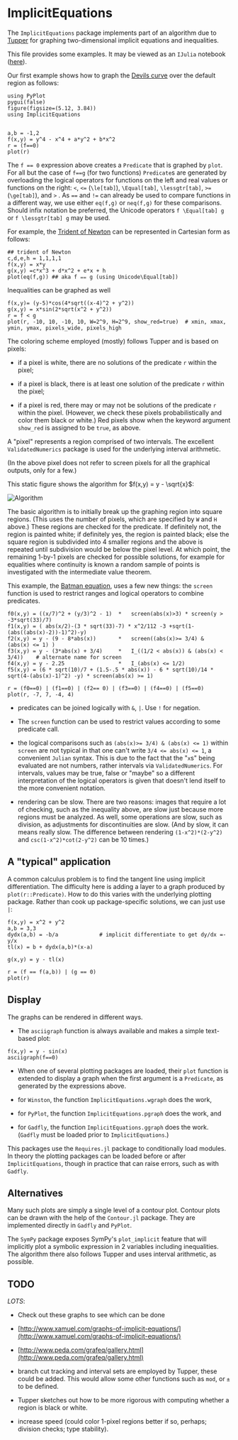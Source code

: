 # ImplicitEquations

The `ImplicitEquations` package implements part of an algorithm due to 
[Tupper](http://www.dgp.toronto.edu/people/mooncake/papers/SIGGRAPH2001_Tupper.pdf)
for graphing two-dimensional implicit equations and
inequalities.

This file provides some examples. It may be viewed as an `IJulia` notebook ([here](http://nbviewer.ipython.org/github/jverzani/ImplicitEquations.jl/blob/master/examples/examples.ipynb)).


Our first example shows how to graph the
[Devils curve](http://www-groups.dcs.st-and.ac.uk/~history/Curves/Devils.html)
over the default region as follows:

```
using PyPlot
pygui(false)
figure(figsize=(5.12, 3.84))
using ImplicitEquations


a,b = -1,2
f(x,y) = y^4 - x^4 + a*y^2 + b*x^2
r = (f==0)
plot(r)
```



The `f == 0` expression above creates a `Predicate` that is graphed by
`plot`. For all but the case of `f==g` (for two functions)
`Predicate`s are generated by overloading the logical operators for
functions on the left and real values or functions on the right: `<`,
`<=` (`\le[tab]`), `\Equal[tab]`, `\lessgtr[tab]`, `>=` (`\ge[tab]`),
and `>` . As `==` and `!=` can already be used to compare functions in
a different way, we use either `eq(f,g)` or `neq(f,g)` for these
comparisons. Should infix notation be preferred, the Unicode operators
`f \Equal[tab] g` or `f \lessgtr[tab] g` may be used.

For example, the
[Trident of Newton](http://www-history.mcs.st-and.ac.uk/Curves/Trident.html)
can be represented in Cartesian form as follows:

```
## trident of Newton
c,d,e,h = 1,1,1,1
f(x,y) = x*y
g(x,y) =c*x^3 + d*x^2 + e*x + h
plot(eq(f,g)) ## aka f ⩵ g (using Unicode\Equal[tab])
```


Inequalities can be graphed as well

```
f(x,y)= (y-5)*cos(4*sqrt((x-4)^2 + y^2))
g(x,y) = x*sin(2*sqrt(x^2 + y^2))
r = f < g
plot(r, -10, 10, -10, 10, W=2^9, H=2^9, show_red=true)  # xmin, xmax, ymin, ymax, pixels_wide, pixels_high
```



The coloring scheme employed (mostly) follows Tupper and is based on pixels:

- if a pixel is white, there are no solutions of the predicate `r` within the
pixel;

- if a pixel is black, there is at least one solution of the predicate `r`
within the pixel;

- if a pixel is red, there may or may not be solutions of the predicate `r` within the pixel. (However, we check these pixels probabilistically and color them black or white.) Red pixels show when the keyword argument `show_red` is assigned to be `true`, as above.

A "pixel" represents a region comprised of two intervals. The excellent `ValidatedNumerics` package is used for the underlying interval arithmetic.

(In the above pixel does not refer to screen pixels for all the graphical outputs, only for a few.)


This static figure shows the algorithm for $f(x,y) = y - \sqrt{x}$:

![Algorithm](http://i.imgur.com/8Mtmb7v.png)

The basic algorithm is to initially break up the graphing region into
square regions. (This uses the number of pixels, which are specified
by `W` and `H` above.)  These regions are checked for the
predicate. If definitely not, the region is painted white; if
definitely yes, the region is painted black; else the square region is
subdivided into 4 smaller regions and the above is repeated until
subdivision would be below the pixel level. At which point, the
remaining 1-by-1 pixels are checked for possible solutions, for
example for equalities where continuity is known a random sample of
points is investigated with the intermediate value theorem.


This example, the
[Batman equation](http://yangkidudel.wordpress.com/2011/08/02/love-and-mathematics/),
uses a few new things: the `screen` function is used to restrict
ranges and logical operators to combine predicates.

```
f0(x,y) = ((x/7)^2 + (y/3)^2 - 1)  *   screen(abs(x)>3) * screen(y > -3*sqrt(33)/7) 
f1(x,y) = ( abs(x/2)-(3 * sqrt(33)-7) * x^2/112 -3 +sqrt(1-(abs((abs(x)-2))-1)^2)-y)
f2(x,y) = y - (9 - 8*abs(x))       *   screen((abs(x)>= 3/4) &  (abs(x) <= 1) )
f3(x,y) = y - (3*abs(x) + 3/4)     *   I_((1/2 < abs(x)) & (abs(x) < 3/4))    # alternate name for screen
f4(x,y) = y - 2.25                 *   I_(abs(x) <= 1/2) 
f5(x,y) = (6 * sqrt(10)/7 + (1.5-.5 * abs(x)) - 6 * sqrt(10)/14 * sqrt(4-(abs(x)-1)^2) -y) * screen(abs(x) >= 1)

r = (f0==0) | (f1==0) | (f2== 0) | (f3==0) | (f4==0) | (f5==0)
plot(r, -7, 7, -4, 4)
```


- predicates can be joined logically with `&`, `|`. Use `!` for negation.

- The `screen` function can be used to restrict values according to
  some predicate call.

- the logical comparisons such as `(abs(x)>= 3/4) & (abs(x) <= 1)`
  within `screen` are not typical in that one can't write
  `3/4 <= abs(x) <= 1`, a convenient `Julian` syntax. This is due to the fact that the "`x`s"
  being evaluated are not numbers, rather intervals via
  `ValidatedNumerics`. For intervals, values may be true, false or
  "maybe" so a different interpretation of the logical operators is
  given that doesn't lend itself to the more convenient notation.

- rendering can be slow. There are two reasons: images that require a
  lot of checking, such as the inequality above, are slow just because
  more regions must be analyzed. As well, some operations are slow,
  such as division, as adjustments for discontinuities are slow. (And
  by slow, it can means really slow. The difference between rendering
  `(1-x^2)*(2-y^2)` and `csc(1-x^2)*cot(2-y^2)` can be 10 times.)

## A "typical" application

A common calculus problem is to find the tangent line using implicit
differentiation. The difficulty here is adding a layer to a graph
produced by `plot(r::Predicate)`. How to do this varies with the
underlying plotting package. Rather than cook up package-specific solutions, we can just use `|`:


```
f(x,y) = x^2 + y^2
a,b = 3,3
dydx(a,b) = -b/a             # implicit differentiate to get dy/dx =-y/x
tl(x) = b + dydx(a,b)*(x-a)

g(x,y) = y - tl(x)

r = (f == f(a,b)) | (g == 0)
plot(r)
```

## Display

The graphs can be rendered in different ways.

* The `asciigraph` function is always available and makes a simple text-based plot:

```
f(x,y) = y - sin(x)
asciigraph(f==0)
```

* When one of several plotting packages are loaded, their `plot`
  function is extended to display a graph when the first argument is a
  `Predicate`, as generated by the expressions above.

- for `Winston`, the function  `ImplicitEquations.wgraph` does the work,

- for `PyPlot`, the function  `ImplicitEquations.pgraph` does the work, and

- for `Gadfly`, the function  `ImplicitEquations.ggraph` does the work. (`Gadfly` must be loaded prior to `ImplicitEquations`.)


This packages use the `Requires.jl` package to conditionally load
modules. In theory the plotting packages can be loaded before or after
`ImplicitEquations`, though in practice that can raise errors, such as
with `Gadfly`.

## Alternatives

Many such plots are simply a single level of a contour plot. Contour plots
can be drawn with the help of the `Contour.jl` package. They are
implemented directly in `Gadfly` and `PyPlot`.

The `SymPy` package exposes SymPy's `plot_implicit` feature that will
implicitly plot a symbolic expression in 2 variables including
inequalities. The algorithm there also follows Tupper and uses
interval arithmetic, as possible.

## TODO

*LOTS*:

* Check out these graphs to see which can be done

- [http://www.xamuel.com/graphs-of-implicit-equations/](http://www.xamuel.com/graphs-of-implicit-equations/)

- [http://www.peda.com/grafeq/gallery.html](http://www.peda.com/grafeq/gallery.html)

* branch cut tracking and interval sets are employed by Tupper, these
  could be added. This would allow some other functions such as `mod`,
  or `±` to be defined.

* Tupper sketches out how to be more rigorous with computing whether a region is black or white.

* increase speed (could color 1-pixel regions better if so, perhaps; division checks; type stability).

